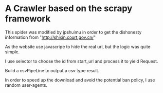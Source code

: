 # A Crawler based on the scrapy framework
This spider was modified by jpshuimu in order to get the dishonesty information from "http://shixin.court.gov.cn/"

As the website use javascripe to hide the real url, but the logic was quite simple. 

I use selector to choose the id from start_url and process it to yield Request.

Build a csvPipeLine to output a csv type result.

In order to speed up the download and avoid the potential ban policy, I use random user-agents.
